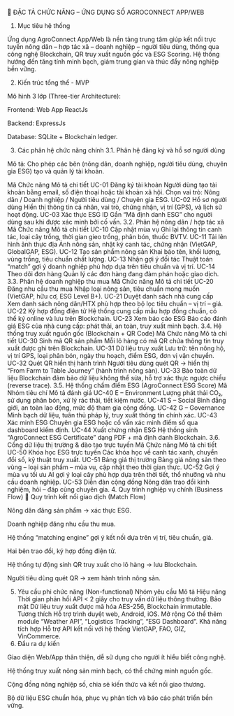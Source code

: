 🧩 ĐẶC TẢ CHỨC NĂNG – ỨNG DỤNG SỐ AGROCONNECT APP/WEB
1. Mục tiêu hệ thống

Ứng dụng AgroConnect App/Web là nền tảng trung tâm giúp kết nối trực tuyến nông dân – hợp tác xã – doanh nghiệp – người tiêu dùng, thông qua công nghệ Blockchain, QR truy xuất nguồn gốc và ESG Scoring.
Hệ thống hướng đến tăng tính minh bạch, giảm trung gian và thúc đẩy nông nghiệp bền vững.

2. Kiến trúc tổng thể - MVP

Mô hình 3 lớp (Three-tier Architecture):

Frontend: Web App ReactJs

Backend: ExpressJs

Database: SQLite + Blockchain ledger.

3. Các phân hệ chức năng chính
3.1. Phân hệ đăng ký và hồ sơ người dùng

Mô tả: Cho phép các bên (nông dân, doanh nghiệp, người tiêu dùng, chuyên gia ESG) tạo và quản lý tài khoản.

Mã	Chức năng	Mô tả chi tiết
UC-01	Đăng ký tài khoản	Người dùng tạo tài khoản bằng email, số điện thoại hoặc tài khoản xã hội. Chọn vai trò: Nông dân / Doanh nghiệp / Người tiêu dùng / Chuyên gia ESG.
UC-02	Hồ sơ người dùng	Hiển thị thông tin cá nhân, vai trò, chứng nhận, vị trí (GPS), và lịch sử hoạt động.
UC-03	Xác thực ESG ID	Gắn “Mã định danh ESG” cho người dùng sau khi được xác minh bởi cố vấn.
3.2. Phân hệ nông dân / hợp tác xã
Mã	Chức năng	Mô tả chi tiết
UC-10	Cập nhật mùa vụ	Ghi lại thông tin canh tác, loại cây trồng, thời gian gieo trồng, phân bón, thuốc BVTV.
UC-11	Tải lên hình ảnh thực địa	Ảnh nông sản, nhật ký canh tác, chứng nhận (VietGAP, GlobalGAP, ESG).
UC-12	Tạo sản phẩm nông sản	Khai báo tên, khối lượng, vùng trồng, tiêu chuẩn chất lượng.
UC-13	Nhận gợi ý đối tác	Thuật toán “match” gợi ý doanh nghiệp phù hợp dựa trên tiêu chuẩn và vị trí.
UC-14	Theo dõi đơn hàng	Quản lý các đơn hàng đang đàm phán hoặc giao dịch.
3.3. Phân hệ doanh nghiệp thu mua
Mã	Chức năng	Mô tả chi tiết
UC-20	Đăng nhu cầu thu mua	Nhập loại nông sản, tiêu chuẩn mong muốn (VietGAP, hữu cơ, ESG Level B+).
UC-21	Duyệt danh sách nhà cung cấp	Xem danh sách nông dân/HTX phù hợp theo bộ lọc tiêu chuẩn – vị trí – giá.
UC-22	Ký hợp đồng điện tử	Hệ thống cung cấp mẫu hợp đồng chuẩn, có thể ký online và lưu trên Blockchain.
UC-23	Xem báo cáo ESG	Báo cáo đánh giá ESG của nhà cung cấp: phát thải, an toàn, truy xuất minh bạch.
3.4. Hệ thống truy xuất nguồn gốc (Blockchain + QR Code)
Mã	Chức năng	Mô tả chi tiết
UC-30	Sinh mã QR sản phẩm	Mỗi lô hàng có mã QR chứa thông tin truy xuất được ghi trên Blockchain.
UC-31	Dữ liệu truy xuất	Lưu trữ: tên nông hộ, vị trí GPS, loại phân bón, ngày thu hoạch, điểm ESG, đơn vị vận chuyển.
UC-32	Quét QR hiển thị hành trình	Người tiêu dùng quét QR → hiển thị “From Farm to Table Journey” (hành trình nông sản).
UC-33	Bảo toàn dữ liệu	Blockchain đảm bảo dữ liệu không thể sửa, hỗ trợ xác thực ngược chiều (reverse trace).
3.5. Hệ thống chấm điểm ESG (AgroConnect ESG Score)
Mã	Nhóm tiêu chí	Mô tả đánh giá
UC-40	E – Environment	Lượng phát thải CO₂, sử dụng phân bón, xử lý rác thải, tiết kiệm nước.
UC-41	S – Social	Bình đẳng giới, an toàn lao động, mức độ tham gia cộng đồng.
UC-42	G – Governance	Minh bạch dữ liệu, tuân thủ pháp lý, truy xuất thông tin chính xác.
UC-43	Xác minh ESG	Chuyên gia ESG hoặc cố vấn xác minh điểm số qua dashboard kiểm định.
UC-44	Xuất chứng nhận ESG	Hệ thống sinh “AgroConnect ESG Certificate” dạng PDF + mã định danh Blockchain.
3.6. Cổng dữ liệu thị trường & đào tạo trực tuyến
Mã	Chức năng	Mô tả chi tiết
UC-50	Khóa học ESG trực tuyến	Các khóa học về canh tác xanh, chuyển đổi số, kỹ thuật truy xuất.
UC-51	Bảng giá thị trường	Bảng giá nông sản theo vùng – loại sản phẩm – mùa vụ, cập nhật theo thời gian thực.
UC-52	Gợi ý mùa vụ tối ưu	AI gợi ý loại cây phù hợp dựa trên thời tiết, thổ nhưỡng và nhu cầu doanh nghiệp.
UC-53	Diễn đàn cộng đồng	Nông dân trao đổi kinh nghiệm, hỏi – đáp cùng chuyên gia.
4. Quy trình nghiệp vụ chính (Business Flow)
🔹 Quy trình kết nối giao dịch (Match Flow)

Nông dân đăng sản phẩm → xác thực ESG.

Doanh nghiệp đăng nhu cầu thu mua.

Hệ thống “matching engine” gợi ý kết nối dựa trên vị trí, tiêu chuẩn, giá.

Hai bên trao đổi, ký hợp đồng điện tử.

Hệ thống tự động sinh QR truy xuất cho lô hàng → lưu Blockchain.

Người tiêu dùng quét QR → xem hành trình nông sản.

5. Yêu cầu phi chức năng (Non-functional)
Nhóm yêu cầu	Mô tả
Hiệu năng	Thời gian phản hồi API < 2 giây cho truy vấn dữ liệu thông thường.
Bảo mật	Dữ liệu truy xuất được mã hóa AES-256, Blockchain immutable.
Tương thích	Hỗ trợ trình duyệt web, Android, iOS.
Mở rộng	Có thể thêm module “Weather API”, “Logistics Tracking”, “ESG Dashboard”.
Khả năng tích hợp	Hỗ trợ API kết nối với hệ thống VietGAP, FAO, GIZ, VinCommerce.
6. Đầu ra dự kiến

Giao diện Web/App thân thiện, dễ sử dụng cho người ít hiểu biết công nghệ.

Hệ thống truy xuất nông sản minh bạch, có thể chứng minh nguồn gốc.

Cộng đồng nông nghiệp số, chia sẻ kiến thức và kết nối giao thương.

Bộ dữ liệu ESG chuẩn hóa, phục vụ phân tích và báo cáo phát triển bền vững.